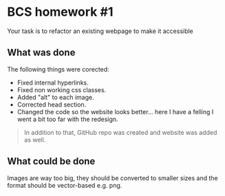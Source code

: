 # BCS homework #1

Your task is to refactor an existing webpage to make it accessible

## What was done

The following things were corected:

* Fixed internal hyperlinks.
* Fixed non working css classes.
* Added "alt" to each image. 
* Corrected head section.
* Changed the code so the website looks better... here I have a felling I went a bit too far with the redesign.

>In addition to that, GitHub repo was created and website was added as well.

## What could be done

Images are way too big, they should be converted to smaller sizes and the format should be vector-based e.g. png.
